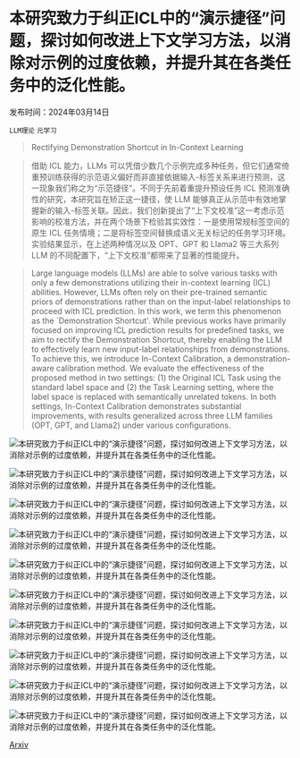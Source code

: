 # 本研究致力于纠正ICL中的“演示捷径”问题，探讨如何改进上下文学习方法，以消除对示例的过度依赖，并提升其在各类任务中的泛化性能。

发布时间：2024年03月14日

`LLM理论` `元学习`

> Rectifying Demonstration Shortcut in In-Context Learning

> 借助 ICL 能力，LLMs 可以凭借少数几个示例完成多种任务，但它们通常倚重预训练获得的示范语义偏好而非直接依据输入-标签关系来进行预测，这一现象我们称之为“示范捷径”。不同于先前着重提升预设任务 ICL 预测准确性的研究，本研究旨在矫正这一捷径，使 LLM 能够真正从示范中有效地掌握新的输入-标签关联。因此，我们创新提出了“上下文校准”这一考虑示范影响的校准方法，并在两个场景下检验其实效性：一是使用常规标签空间的原生 ICL 任务情境；二是将标签空间替换成语义无关标记的任务学习环境。实验结果显示，在上述两种情况以及 OPT、GPT 和 Llama2 等三大系列 LLM 的不同配置下，“上下文校准”都带来了显著的性能提升。

> Large language models (LLMs) are able to solve various tasks with only a few demonstrations utilizing their in-context learning (ICL) abilities. However, LLMs often rely on their pre-trained semantic priors of demonstrations rather than on the input-label relationships to proceed with ICL prediction. In this work, we term this phenomenon as the `Demonstration Shortcut'. While previous works have primarily focused on improving ICL prediction results for predefined tasks, we aim to rectify the Demonstration Shortcut, thereby enabling the LLM to effectively learn new input-label relationships from demonstrations. To achieve this, we introduce In-Context Calibration, a demonstration-aware calibration method. We evaluate the effectiveness of the proposed method in two settings: (1) the Original ICL Task using the standard label space and (2) the Task Learning setting, where the label space is replaced with semantically unrelated tokens. In both settings, In-Context Calibration demonstrates substantial improvements, with results generalized across three LLM families (OPT, GPT, and Llama2) under various configurations.

![本研究致力于纠正ICL中的“演示捷径”问题，探讨如何改进上下文学习方法，以消除对示例的过度依赖，并提升其在各类任务中的泛化性能。](../../../paper_images/2403.09488/x1.png)

![本研究致力于纠正ICL中的“演示捷径”问题，探讨如何改进上下文学习方法，以消除对示例的过度依赖，并提升其在各类任务中的泛化性能。](../../../paper_images/2403.09488/x2.png)

![本研究致力于纠正ICL中的“演示捷径”问题，探讨如何改进上下文学习方法，以消除对示例的过度依赖，并提升其在各类任务中的泛化性能。](../../../paper_images/2403.09488/x3.png)

![本研究致力于纠正ICL中的“演示捷径”问题，探讨如何改进上下文学习方法，以消除对示例的过度依赖，并提升其在各类任务中的泛化性能。](../../../paper_images/2403.09488/x4.png)

![本研究致力于纠正ICL中的“演示捷径”问题，探讨如何改进上下文学习方法，以消除对示例的过度依赖，并提升其在各类任务中的泛化性能。](../../../paper_images/2403.09488/gpt_permute.png)

![本研究致力于纠正ICL中的“演示捷径”问题，探讨如何改进上下文学习方法，以消除对示例的过度依赖，并提升其在各类任务中的泛化性能。](../../../paper_images/2403.09488/symbol_small.png)

![本研究致力于纠正ICL中的“演示捷径”问题，探讨如何改进上下文学习方法，以消除对示例的过度依赖，并提升其在各类任务中的泛化性能。](../../../paper_images/2403.09488/opt_llama2_permute.png)

![本研究致力于纠正ICL中的“演示捷径”问题，探讨如何改进上下文学习方法，以消除对示例的过度依赖，并提升其在各类任务中的泛化性能。](../../../paper_images/2403.09488/symbol_large.png)

![本研究致力于纠正ICL中的“演示捷径”问题，探讨如何改进上下文学习方法，以消除对示例的过度依赖，并提升其在各类任务中的泛化性能。](../../../paper_images/2403.09488/more_k.png)

![本研究致力于纠正ICL中的“演示捷径”问题，探讨如何改进上下文学习方法，以消除对示例的过度依赖，并提升其在各类任务中的泛化性能。](../../../paper_images/2403.09488/x5.png)

[Arxiv](https://arxiv.org/abs/2403.09488)